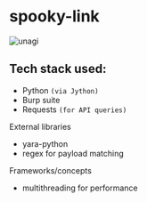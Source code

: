 # spooky-link

![unagi](https://github.com/user-attachments/assets/38b6e42e-961e-46c2-9cfa-b63c7ec94a5c)

## **Tech stack used:**
* Python `(via Jython)`
* Burp suite
* Requests `(for API queries)`

 External libraries
 * yara-python
 * regex for payload matching

Frameworks/concepts
* multithreading for performance




